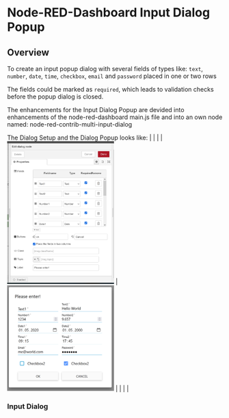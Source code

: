 # Node-RED-Dashboard Input Dialog Popup



## Overview

To create an input popup dialog  with several fields of types like:  `text`, `number`, `date`, `time`, `checkbox`, `email` and `password`  placed in one or two rows

The fields could be marked as `required`, which leads to validation checks before the popup dialog is closed.

The enhancements for the Input Dialog Popup are devided into enhancements of the node-red-dashboard main.js file and into an own node named:  node-red-contrib-multi-input-dialog

The Dialog Setup  and the Dialog Popup looks like:
|                                                                           |                                                                   |
|                      <img src="./src/DialogSetup.png" width="250">        |          <img src="./src/DialogPopup.png" width="250">            |
|                                                                           |                                                                   |



### Input Dialog

